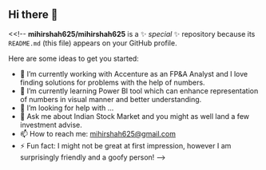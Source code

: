 ## Hi there 👋

<<!--
**mihirshah625/mihirshah625** is a ✨ _special_ ✨ repository because its `README.md` (this file) appears on your GitHub profile.

Here are some ideas to get you started:

- 🔭 I’m currently working with Accenture as an FP&A Analyst and I love finding solutions for problems with the help of numbers.
- 🌱 I’m currently learning Power BI tool which can enhance representation of numbers in visual manner and better understanding.   
- 🤔 I’m looking for help with ...
- 💬 Ask me about Indian Stock Market and you might as well land a few investment advise.  
- 📫 How to reach me: mihirshah625@gmail.com
- ⚡ Fun fact: I might not be great at first impression, however I am surprisingly friendly and a goofy person!
-->
